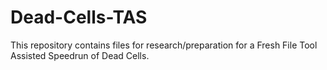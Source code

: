 # Dead-Cells-TAS
This repository contains files for research/preparation for a Fresh File Tool Assisted Speedrun of Dead Cells.

